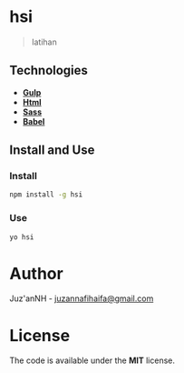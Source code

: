 # hsi

> latihan

## Technologies

- [**Gulp**](http://gulpjs.com)
- [**Html**](https://developer.mozilla.org/es/docs/HTML/HTML5) 
- [**Sass**](http://sass-lang.com)  
- [**Babel**](https://babeljs.io)

## Install and Use

### Install

```bash
npm install -g hsi
```

### Use 

```bash
yo hsi
```

# Author 

Juz&#39;anNH - juzannafihaifa@gmail.com

# License 

The code is available under the **MIT** license. 
